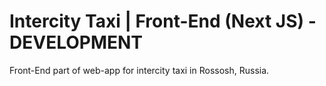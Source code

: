 # Intercity Taxi | Front-End (Next JS) - DEVELOPMENT   
Front-End part of web-app for intercity taxi in Rossosh, Russia.